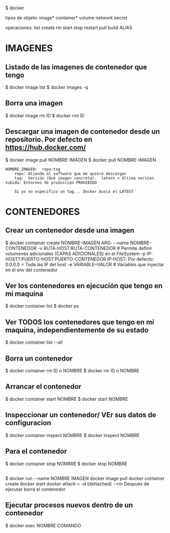 $ docker <tipo-objeto> <operacion> <args>

tipos de objeto:
    image*
    container*
    volume
    network
    secret
    
operaciones:
    list
    create
    rm
    start
    stop
    restart
    pull
    build
                                                                                ALIAS
# IMAGENES

## Listado de las imagenes de contenedor que tengo
$ docker image list                                                             $ docker images
                    -q 

## Borra una imagen
$ docker image rm ID                                                            $ docker rmi ID

## Descargar una imagen de contenedor desde un repositorio. Por defecto en https://hub.docker.com/
$ docker image pull NOMBRE-IMAGEN                                               $ docker pull NOMBRE-IMAGEN
    
    NOMBRE_IMAGEN:  repo:tag
        repo: Atiende al software que me quiero descargar
        tag:  Versión (Qué imagen concreta).  latest < Ultima version subida: Entornos de producción PROHIBIDO
        
        Si yo no especifico un tag... Docker busca el LATEST

# CONTENEDORES

## Crear un contenedor desde una imagen
$ docker container create <ARG> NOMBRE-IMAGEN
    ARG:
        --name NOMBRE-CONTENEDOR
        -v RUTA-HOST:RUTA-CONTENEDOR                     # Permite definir volumenes adicionales (CAPAS ADICIONALES) en el FileSystem
        -p IP-HOST?:PUERTO-HOST:PUERTO-CONTENEDOR
            IP-HOST: Por defecto: 0.0.0.0 = Toda las IP del host
        -e VARIABLE=VALOR # Variables que inyectar en el env del contenedor
## Ver los contenedores en ejecución que tengo en mi maquina
$ docker container list                                                         $ docker ps

## Ver TODOS los contenedores que tengo en mi maquina, independientemente de su estado
$ docker container list --all

## Borra un contenedor
$ docker container rm ID o NOMBRE                                               $ docker rm ID o NOMBRE

## Arrancar el contenedor
$ docker container start NOMBRE                                                 $ docker start NOMBRE

## Inspeccionar un contenedor/ VEr sus datos de configuracion 
$ docker container inspect NOMBRE                                              $ docker inspect NOMBRE

## Para el contenedor
$ docker container stop NOMBRE                                                  $ docker stop NOMBRE

## 
$ docker run --name NOMBRE IMAGEN
    docker image pull
    docker container create
    docker start
    docker attach < -d (dettached)
        --rm Despues de ejecutar borra el contenedor
    
## Ejecutar procesos nuevos dentro de un contenedor
$ docker exec NOMBRE COMANDO